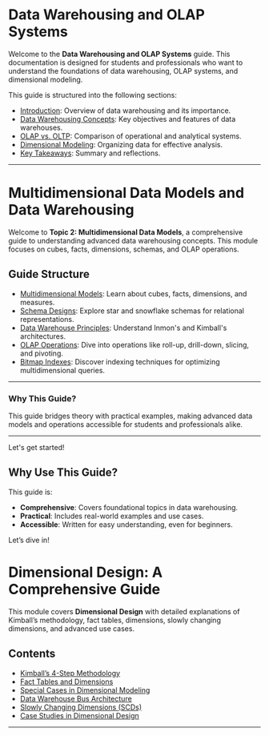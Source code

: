# Data Warehousing and OLAP Systems

Welcome to the **Data Warehousing and OLAP Systems** guide. This documentation is designed for students and professionals who want to understand the foundations of data warehousing, OLAP systems, and dimensional modeling.

This guide is structured into the following sections:

- [Introduction](./guide/introduction.md): Overview of data warehousing and its importance.
- [Data Warehousing Concepts](./guide/data_warehousing.md): Key objectives and features of data warehouses.
- [OLAP vs. OLTP](./guide/olap_vs_oltp.md): Comparison of operational and analytical systems.
- [Dimensional Modeling](./guide/dimensional_modeling.md): Organizing data for effective analysis.
- [Key Takeaways](./guide/key_takeaways.md): Summary and reflections.

---

# Multidimensional Data Models and Data Warehousing

Welcome to **Topic 2: Multidimensional Data Models**, a comprehensive guide to understanding advanced data warehousing concepts. This module focuses on cubes, facts, dimensions, schemas, and OLAP operations.

## Guide Structure

- [Multidimensional Models](./guide/multidimensional_models.md): Learn about cubes, facts, dimensions, and measures.
- [Schema Designs](./guide/schema_designs.md): Explore star and snowflake schemas for relational representations.
- [Data Warehouse Principles](./guide/data_warehouse_principles.md): Understand Inmon's and Kimball's architectures.
- [OLAP Operations](./guide/olap_operations.md): Dive into operations like roll-up, drill-down, slicing, and pivoting.
- [Bitmap Indexes](./guide/bitmap_indexes.md): Discover indexing techniques for optimizing multidimensional queries.

---

### Why This Guide?

This guide bridges theory with practical examples, making advanced data models and operations accessible for students and professionals alike.

---

Let's get started!

## Why Use This Guide?

This guide is:
- **Comprehensive**: Covers foundational topics in data warehousing.
- **Practical**: Includes real-world examples and use cases.
- **Accessible**: Written for easy understanding, even for beginners.

Let’s dive in!

# Dimensional Design: A Comprehensive Guide

This module covers **Dimensional Design** with detailed explanations of Kimball’s methodology, fact tables, dimensions, slowly changing dimensions, and advanced use cases.

## Contents

- [Kimball’s 4-Step Methodology](./guide/kimball_method.md)
- [Fact Tables and Dimensions](./guide/fact_tables_dimensions.md)
- [Special Cases in Dimensional Modeling](./guide/special_cases.md)
- [Data Warehouse Bus Architecture](./guide/bus_architecture.md)
- [Slowly Changing Dimensions (SCDs)](./guide/scd_types.md)
- [Case Studies in Dimensional Design](./guide/case_studies.md)

---

